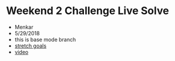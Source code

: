 Weekend 2 Challenge Live Solve
===

- Menkar
- 5/29/2018
- this is base mode branch
- [stretch goals](https://github.com/devjanaprime/mankarWeekendChallenge2LiveSolve/tree/stretchGoal)
- [video](https://vimeo.com/272393495)